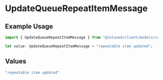 # UpdateQueueRepeatItemMessage

## Example Usage

```typescript
import { UpdateQueueRepeatItemMessage } from "@intuned/client/models/components";

let value: UpdateQueueRepeatItemMessage = "repeatable item updated";
```

## Values

```typescript
"repeatable item updated"
```